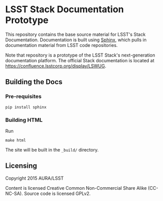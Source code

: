 # LSST Stack Documentation Prototype

This repository contains the base source material for LSST's Stack Documentation.
Documentation is built using [Sphinx](http://sphinx-doc.org), which pulls in documentation material from LSST code repositories.

Note that repository is a prototype of the LSST Stack's next-generation documentation platform.
The official Stack documentation is located at https://confluence.lsstcorp.org/display/LSWUG.

## Building the Docs

### Pre-requisites

```
pip install sphinx
```

### Building HTML

Run

```
make html
```

The site will be built in the `_build/` directory.

## Licensing

Copyright 2015 AURA/LSST

Content is licensed Creative Common Non-Commercial Share Alike (CC-NC-SA).
Source code is licensed GPLv2.
